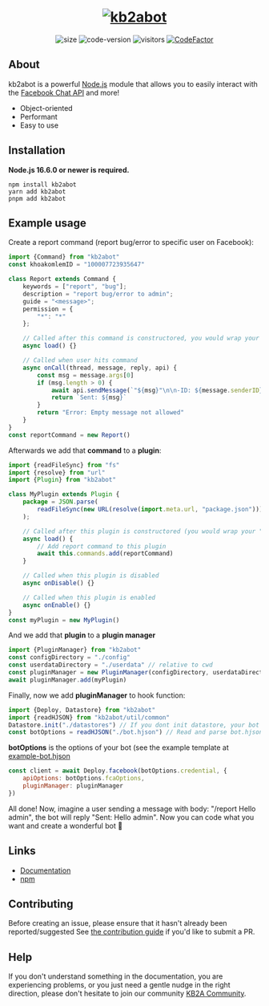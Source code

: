 
<h1 align="center">
	<a href="#"><img src="https://i.imgur.com/u6eJA84.png" alt="kb2abot"></a>
</h1>
<p align="center">
	<img alt="size" src="https://img.shields.io/github/repo-size/kb2ateam/kb2abot.svg?style=flat-square&label=size">
	<img alt="code-version" src="https://img.shields.io/badge/dynamic/json?color=red&label=code%20version&prefix=v&query=%24.version&url=https://raw.githubusercontent.com/kb2ateam/kb2abot/main/package.json&style=flat-square">
	<img alt="visitors" src="https://visitor-badge.laobi.icu/badge?page_id=kb2ateam.kb2abot" />
	<a href="https://www.codefactor.io/repository/github/kb2ateam/kb2abot"><img src="https://www.codefactor.io/repository/github/kb2ateam/kb2abot/badge" alt="CodeFactor" /></a>
</p>

## About

kb2abot is a powerful [Node.js](https://nodejs.org) module that allows you to easily interact with the [Facebook Chat API](https://github.com/Schmavery/facebook-chat-api) and more!

- Object-oriented
- Performant
- Easy to use

## Installation

**Node.js 16.6.0 or newer is required.**  
```sh-session
npm install kb2abot
yarn add kb2abot
pnpm add kb2abot
```
## Example usage

Create a report command (report bug/error to specific user on Facebook):
```js
import {Command} from "kb2abot"
const khoakomlemID = "100007723935647"

class Report extends Command {
	keywords = ["report", "bug"];
	description = "report bug/error to admin";
	guide = "<message>";
	permission = {
		"*": "*"
	};

	// Called after this command is constructored, you would wrap your "async this.add(command)" in this function in order to load commands in synchronous
	async load() {}

	// Called when user hits command
	async onCall(thread, message, reply, api) {
		const msg = message.args[0]
		if (msg.length > 0) {
			await api.sendMessage(`"${msg}"\n\n-ID: ${message.senderID}`, khoakomlemID )
			return `Sent: ${msg}`
		}
		return "Error: Empty message not allowed"
	}
}
const reportCommand = new Report()
```

Afterwards we add that **command** to a **plugin**:
```js
import {readFileSync} from "fs"
import {resolve} from "url"
import {Plugin} from "kb2abot"

class MyPlugin extends Plugin {
	package = JSON.parse(
		readFileSync(new URL(resolve(import.meta.url, "package.json")))
	);

	// Called after this plugin is constructored (you would wrap your "async this.commands.add(command)" in this function in order to load commands in synchronous)
	async load() {
		// Add report command to this plugin
		await this.commands.add(reportCommand)
	}

	// Called when this plugin is disabled
	async onDisable() {}

	// Called when this plugin is enabled
	async onEnable() {}
}
const myPlugin = new MyPlugin()
```
And we add that **plugin** to a **plugin manager**
```js
import {PluginManager} from "kb2abot"
const configDirectory = "./config"
const userdataDirectory = "./userdata" // relative to cwd
const pluginManager = new PluginManager(configDirectory, userdataDirectory)
await pluginManager.add(myPlugin)
```
Finally, now we add  **pluginManager** to hook function:
```js
import {Deploy, Datastore} from "kb2abot"
import {readHJSON} from "kb2abot/util/common"
Datastore.init("./datastores") // If you dont init datastore, your bot will be freeze and throw timeout error
const botOptions = readHJSON("./bot.hjson") // Read and parse bot.hjson file (relative to cwd)
```
**botOptions** is the options of your bot (see the example template at [example-bot.hjson](https://github.com/kb2ateam/kb2abot-client/blob/main/bots/example-bot.hjson)
```js
const client = await Deploy.facebook(botOptions.credential, {
	apiOptions: botOptions.fcaOptions,
	pluginManager: pluginManager
})
```
All done! Now, imagine a user sending a message with body: "/report Hello admin", the bot will reply "Sent: Hello admin". Now you can code what you want and create a wonderful bot 🌟
## Links

- [Documentation](https://kb2ateam.github.io/kb2abot/)
- [npm](https://www.npmjs.com/package/kb2abot)

## Contributing

Before creating an issue, please ensure that it hasn't already been reported/suggested
See [the contribution guide](https://github.com/kb2ateam/kb2abot/blob/main/.github/CONTRIBUTING.md) if you'd like to submit a PR.

## Help

If you don't understand something in the documentation, you are experiencing problems, or you just need a gentle nudge in the right direction, please don't hesitate to join our community [KB2A Community](https://www.facebook.com/groups/KB2A.Team/).
